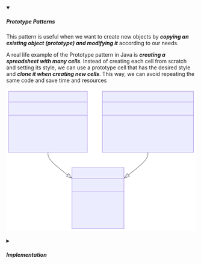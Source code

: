 <!-- https://brandfolder.com/workbench/extract-text-from-image -->
<!-- ![grpc-architecture](/img/interviews/design-system/grpc-architecture.png) -->

<details open>
<summary><h5>Prototype Patterns</h5></summary>

This pattern is useful when we want to create new objects by ***copying an existing object (prototype) and modifying it*** according to our needs.

A real life example of the Prototype pattern in Java is ***creating a spreadsheet with many cells***. Instead of creating each cell from scratch and setting its style, we can use a prototype cell that has the desired style and ***clone it when creating new cells***. This way, we can avoid repeating the same code and save time and resources

![prototype](/img/interviews/design-system/prototype.svg)

</details>

<details>
<summary><h5>Implementation</h5></summary>

```java
public abstract class Cell implements Cloneable {
  private String style;

  public Cell(String style) {
    this.style = style;
  }

  public String getStyle() {
    return style;
  }

  public void setStyle(String style) {
    this.style = style;
  }

  public abstract Cell clone();
}
```

Now let's create two concrete subclasses of Cell that implement the clone () method:

```java
public class TextCell extends Cell {

  private String text;

  public TextCell(String style, String text) {
    super(style);
    this.text = text;
  }

  public String getText() {
    return text;
  }

  public void setText(String text) {
    this.text = text;
  }

  @Override
  public TextCell clone() {
    try {
      return (TextCell) super.clone();
    } catch (CloneNotSupportedException e) {
      throw new RuntimeException(e);
    }
  }
}

public class NumberCell extends Cell {

  private double value;

  public NumberCell(String style, double value) {
    super(style);
    this.value = value;
  }

  public double getValue() {
    return value;
  }

  public void setValue(double value) {
    this.value = value;
  }

  @Override
  public NumberCell clone() {
    try {
      return (NumberCell) super.clone();
    } catch (CloneNotSupportedException e) {
      throw new RuntimeException(e);
    }
  }
}
```

Now let's create a prototype cell with a specific style and use it to create new cells by cloning it:

```java
public class Main {

  public static void main(String[] args) {
    // Create a prototype cell with bold style
    Cell prototype = new TextCell("bold", "");

    // Create a text cell by cloning the prototype and setting its text
    TextCell textCell = (TextCell) prototype.clone();
    textCell.setText("Hello");

    // Create a number cell by cloning the prototype and setting its value
    NumberCell numberCell = (NumberCell) prototype.clone();
    numberCell.setValue(42);

    // Print the cells
    System.out.println(textCell.getStyle() + " " + textCell.getText());
    System.out.println(numberCell.getStyle() + " " + numberCell.getValue());
  }
}
```

</details>
